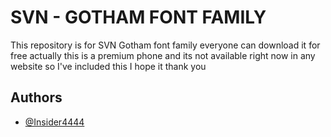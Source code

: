 
# SVN - GOTHAM FONT FAMILY
This repository is for SVN Gotham font family everyone can download it for free actually this is a premium phone and its not available right now in  any website so I've included this I hope it thank you



## Authors

- [@Insider4444](https://www.github.com/Insider4444)

